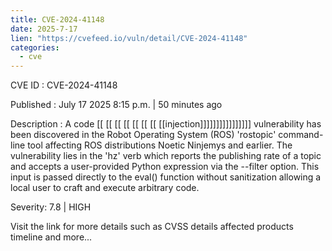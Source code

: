 ```yaml
---
title: CVE-2024-41148
date: 2025-7-17
lien: "https://cvefeed.io/vuln/detail/CVE-2024-41148"
categories:
  - cve
---
```


CVE ID : CVE-2024-41148

Published :  July 17
2025
8:15 p.m. | 50 minutes ago

Description : A code  [[ [[ [[ [[ [[ [[ [[ [[injection]]]]]]]]]]]]]]]] vulnerability has been discovered in the Robot Operating System (ROS) 'rostopic' command-line tool
affecting ROS distributions Noetic Ninjemys and earlier. The vulnerability lies in the 'hz' verb
which reports the publishing rate of a topic and accepts a user-provided Python expression via the --filter option. This input is passed directly to the eval() function without sanitization
allowing a local user to craft and execute arbitrary code.

Severity: 7.8 | HIGH

Visit the link for more details
such as CVSS details
affected products
timeline
and more...
